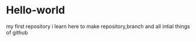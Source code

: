 # Hello-world
my first repository
i learn here to make repository,branch and all intial things of github

